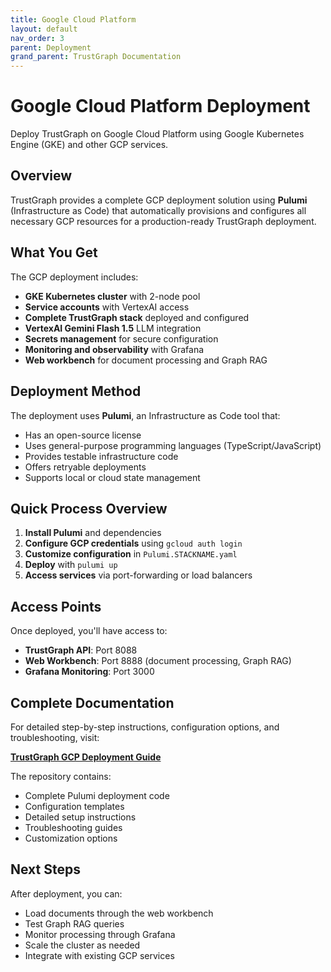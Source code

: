 ```yaml
---
title: Google Cloud Platform
layout: default
nav_order: 3
parent: Deployment
grand_parent: TrustGraph Documentation
---
```


# Google Cloud Platform Deployment

Deploy TrustGraph on Google Cloud Platform using Google Kubernetes Engine (GKE) and other GCP services.

## Overview

TrustGraph provides a complete GCP deployment solution using **Pulumi** (Infrastructure as Code) that automatically provisions and configures all necessary GCP resources for a production-ready TrustGraph deployment.

## What You Get

The GCP deployment includes:

- **GKE Kubernetes cluster** with 2-node pool
- **Service accounts** with VertexAI access
- **Complete TrustGraph stack** deployed and configured
- **VertexAI Gemini Flash 1.5** LLM integration
- **Secrets management** for secure configuration
- **Monitoring and observability** with Grafana
- **Web workbench** for document processing and Graph RAG

## Deployment Method

The deployment uses **Pulumi**, an Infrastructure as Code tool that:

- Has an open-source license
- Uses general-purpose programming languages (TypeScript/JavaScript)
- Provides testable infrastructure code
- Offers retryable deployments
- Supports local or cloud state management

## Quick Process Overview

1. **Install Pulumi** and dependencies
2. **Configure GCP credentials** using `gcloud auth login`
3. **Customize configuration** in `Pulumi.STACKNAME.yaml`
4. **Deploy** with `pulumi up`
5. **Access services** via port-forwarding or load balancers

## Access Points

Once deployed, you'll have access to:

- **TrustGraph API**: Port 8088
- **Web Workbench**: Port 8888 (document processing, Graph RAG)
- **Grafana Monitoring**: Port 3000

## Complete Documentation

For detailed step-by-step instructions, configuration options, and troubleshooting, visit:

**[TrustGraph GCP Deployment Guide](https://github.com/trustgraph-ai/pulumi-trustgraph-gke)**

The repository contains:
- Complete Pulumi deployment code
- Configuration templates
- Detailed setup instructions
- Troubleshooting guides
- Customization options

## Next Steps

After deployment, you can:
- Load documents through the web workbench
- Test Graph RAG queries
- Monitor processing through Grafana
- Scale the cluster as needed
- Integrate with existing GCP services